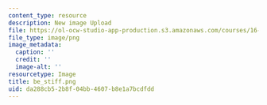 ```yaml
---
content_type: resource
description: New image Upload
file: https://ol-ocw-studio-app-production.s3.amazonaws.com/courses/16-90-computational-methods-in-aerospace-engineering-spring-2014/da288cb52b8f04bb4607b8e1a7bcdfdd_be_stiff.png
file_type: image/png
image_metadata:
  caption: ''
  credit: ''
  image-alt: ''
resourcetype: Image
title: be_stiff.png
uid: da288cb5-2b8f-04bb-4607-b8e1a7bcdfdd
---
```

